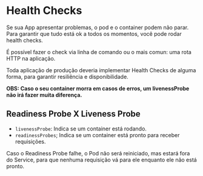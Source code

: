 # Health Checks

Se sua App apresentar problemas, o pod e o container podem não parar.
Para garantir que tudo está ok a todos os momentos, você pode rodar
health checks.

É possível fazer o check via linha de comando ou o mais comun:
uma rota HTTP na aplicação.

Toda aplicação de produção deveria implementar Health Checks de alguma
forma, para garantir resiliência e disponibilidade.

**OBS: Caso o seu container morra em casos de erros, um livenessProbe 
não irá fazer muita diferença.**

## Readiness Probe X Liveness Probe

- `livenessProbe`: Indica se um container está rodando.
- `readinessProbes`; Indica se um container está pronto para receber requisições.

Caso o Readiness Probe falhe, o Pod não será reiniciado, mas estará 
fora do Service, para que nenhuma requisição vá para ele enquanto ele 
não está pronto.
